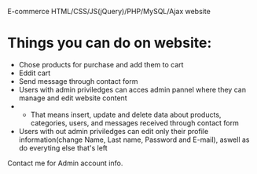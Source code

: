 E-commerce HTML/CSS/JS(jQuery)/PHP/MySQL/Ajax website
<h1>Things you can do on website:</h1>
<ul>
  <li>Chose products for purchase and add them to cart</li>
  <li>Eddit cart</li>
  <li>Send message through contact form</li>
  <li>Users with admin priviledges can acces admin pannel where they can manage and edit website content</li>
  <li>
    <ul>
      <li>That means insert, update and delete data about products, categories, users, and messages received through contact form</li>
    </ul>
  </li>
  <li>Users with out admin priviledges can edit only their profile information(change Name, Last name, Password and E-mail), aswell as do everyting else that's left</li>
</ul>
<p>Contact me for Admin account info.</p>
